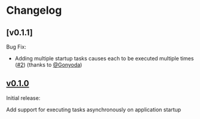 # Changelog


## [v0.1.1]

Bug Fix:

* Adding multiple startup tasks causes each to be executed multiple times ([#2](https://github.com/andrewlock/NetEscapades.AspNetCore.StartupTasks/issues/2)) (thanks to [@Gonyoda](https://github.com/Gonyoda))


[v0.1.0]: https://github.com/andrewlock/NetEscapades.AspNetCore.StartupTasks/compare/v0.1.0...0.1.1


## [v0.1.0]

Initial release:

Add support for executing tasks asynchronously on application startup

[v0.1.0]: https://github.com/andrewlock/NetEscapades.AspNetCore.StartupTasks/releases/tag/v0.1.0
